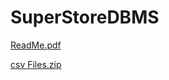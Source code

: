 # SuperStoreDBMS

[ReadMe.pdf](https://github.com/jenngreenway/SuperStoreDBMS/files/8549913/ReadMe.pdf)


[csv Files.zip](https://github.com/jenngreenway/SuperStoreDBMS/files/8549914/csv.Files.zip)
